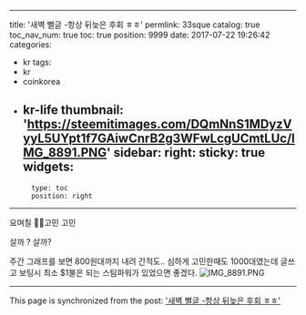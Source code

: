 
---
title: '새벽 뻘글 -항상 뒤늦은 후회 ㅎㅎ'
permlink: 33sque
catalog: true
toc_nav_num: true
toc: true
position: 9999
date: 2017-07-22 19:26:42
categories:
- kr
tags:
- kr
- coinkorea
- kr-life
thumbnail: 'https://steemitimages.com/DQmNnS1MDyzVyyL5UYpt1f7GAiwCnrB2g3WFwLcgUCmtLUc/IMG_8891.PNG'
sidebar:
    right:
        sticky: true
widgets:
    -
        type: toc
        position: right
---


요며칠 🤔🤔고민 고민

살까 ? 살까? 

주간 그래프를 보면 800원대까지 내려 간적도..
심하게 고민한때도 1000대였는데 
글쓰고 보팅시 
최소 $1불은 되는 스팀파워가 있었으면 좋겠다. 
![IMG_8891.PNG](https://steemitimages.com/DQmNnS1MDyzVyyL5UYpt1f7GAiwCnrB2g3WFwLcgUCmtLUc/IMG_8891.PNG)

- - -

This page is synchronized from the post: ['새벽 뻘글 -항상 뒤늦은 후회 ㅎㅎ'](https://steemit.com/@kingbit/33sque)
